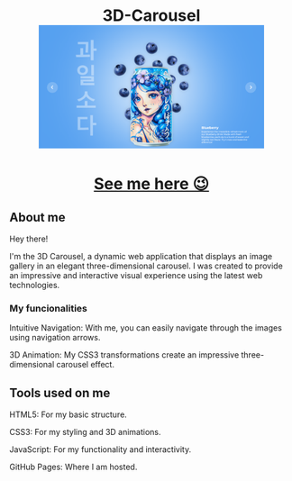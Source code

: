 
<h1 align="center"> 3D-Carousel
<br>
<img src="./assets/images/img.png" width="400px"/>
</h1>

<h1 align="center"><a href="https://iambiancasouza.github.io/3D_Carousel/">See me here 😉</a></h1>


## About me
Hey there! 

I'm the 3D Carousel, a dynamic web application that displays an image gallery in an elegant three-dimensional carousel.
I was created to provide an impressive and interactive visual experience using the latest web technologies.

### My funcionalities

Intuitive Navigation: With me, you can easily navigate through the images using navigation arrows.

3D Animation: My CSS3 transformations create an impressive three-dimensional carousel effect.


## Tools used on me

HTML5: For my basic structure.

CSS3: For my styling and 3D animations.

JavaScript: For my functionality and interactivity.

GitHub Pages: Where I am hosted.
